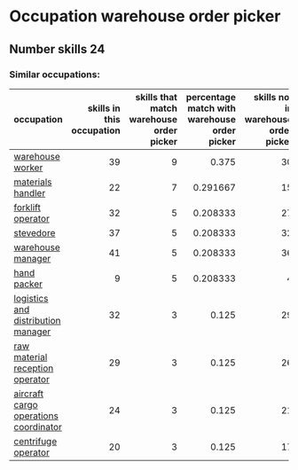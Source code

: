 # Occupation warehouse order picker
## Number skills 24
### Similar occupations:
| occupation                                                                        |   skills in this occupation |   skills that match warehouse order picker |   percentage match with warehouse order picker |   skills not in warehouse order picker |
|:----------------------------------------------------------------------------------|----------------------------:|-------------------------------------------:|-----------------------------------------------:|---------------------------------------:|
| [warehouse worker](warehouse_worker.md)                                           |                          39 |                                          9 |                                       0.375    |                                     30 |
| [materials handler](materials_handler.md)                                         |                          22 |                                          7 |                                       0.291667 |                                     15 |
| [forklift operator](forklift_operator.md)                                         |                          32 |                                          5 |                                       0.208333 |                                     27 |
| [stevedore](stevedore.md)                                                         |                          37 |                                          5 |                                       0.208333 |                                     32 |
| [warehouse manager](warehouse_manager.md)                                         |                          41 |                                          5 |                                       0.208333 |                                     36 |
| [hand packer](hand_packer.md)                                                     |                           9 |                                          5 |                                       0.208333 |                                      4 |
| [logistics and distribution manager](logistics_and_distribution_manager.md)       |                          32 |                                          3 |                                       0.125    |                                     29 |
| [raw material reception operator](raw_material_reception_operator.md)             |                          29 |                                          3 |                                       0.125    |                                     26 |
| [aircraft cargo operations coordinator](aircraft_cargo_operations_coordinator.md) |                          24 |                                          3 |                                       0.125    |                                     21 |
| [centrifuge operator](centrifuge_operator.md)                                     |                          20 |                                          3 |                                       0.125    |                                     17 |
